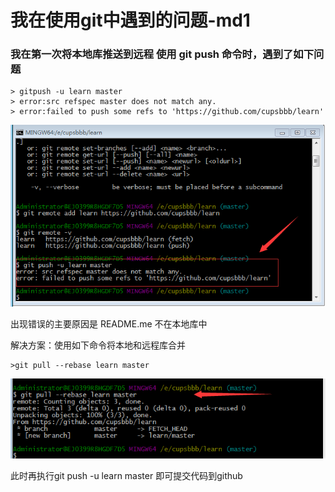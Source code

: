 # 我在使用git中遇到的问题-md1

### 我在第一次将本地库推送到远程 使用 git push 命令时，遇到了如下问题
```
> gitpush -u learn master
> error:src refspec master does not match any.
> error:failed to push some refs to 'https://github.com/cupsbbb/learn'
```
![img1](img/1.png)

出现错误的主要原因是 README.me 不在本地库中

解决方案：使用如下命令将本地和远程库合并

```
>git pull --rebase learn master
```
![img1](img/2.png)

此时再执行git push -u learn master 即可提交代码到github